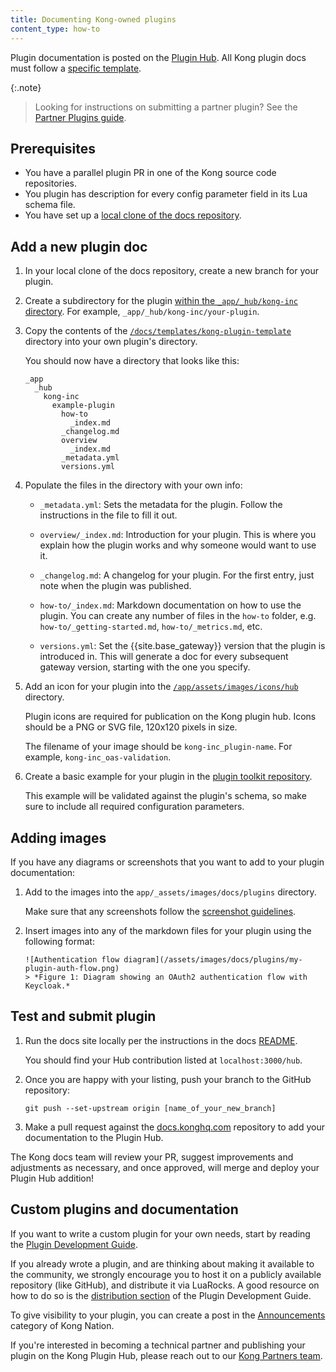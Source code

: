```yaml
---
title: Documenting Kong-owned plugins
content_type: how-to
---
```


Plugin documentation is posted on the [Plugin Hub](/hub/). 
All Kong plugin docs must follow a [specific template](https://github.com/Kong/docs.konghq.com/tree/main/docs/templates/kong-plugin-template).

{:.note}
> Looking for instructions on submitting a partner plugin? See the [Partner Plugins guide](/contributing/partner-plugins/).

## Prerequisites

* You have a parallel plugin PR in one of the Kong source code repositories.
* You plugin has description for every config parameter field in its Lua schema file.
* You have set up a [local clone of the docs repository](https://github.com/Kong/docs.konghq.com/blob/main/docs/platform-install.md).

## Add a new plugin doc

1. In your local clone of the docs repository, create a new branch for your plugin.

1. Create a subdirectory for the plugin [within the `_app/_hub/kong-inc` directory](https://github.com/Kong/docs.konghq.com/tree/main/app/_hub/kong-inc/).
For example, `_app/_hub/kong-inc/your-plugin`.

1. Copy the contents of the 
[`/docs/templates/kong-plugin-template`](https://github.com/Kong/docs.konghq.com/tree/main//docs/templates/kong-plugin-template)
 directory into your own plugin's directory.

    You should now have a directory that looks like this:

    ```
    _app
      _hub
        kong-inc
          example-plugin
            how-to
              _index.md
            _changelog.md
            overview
              _index.md
            _metadata.yml
            versions.yml
    ```

1. Populate the files in the directory with your own info:

    * `_metadata.yml`: Sets the metadata for the plugin. 
    Follow the instructions in the file to fill it out.

    * `overview/_index.md`: Introduction for your plugin. This is where you
    explain how the plugin works and why someone would want to use it.

    * `_changelog.md`: A changelog for your plugin. For the first entry,
    just note when the plugin was published. 

    * `how-to/_index.md`: Markdown documentation on how to use the plugin.
      You can create any number of files in the `how-to` folder, e.g. 
      `how-to/_getting-started.md`, `how-to/_metrics.md`, etc.

    * `versions.yml`: Set the {{site.base_gateway}} version that the plugin is introduced in.
        This will generate a doc for every subsequent gateway version, 
        starting with the one you specify.

1. Add an icon for your plugin into the 
[`/app/assets/images/icons/hub`](https://github.com/Kong/docs.konghq.com/tree/main/app/assets/images/icons/hub) 
directory. 
    
    Plugin icons are required for publication on the Kong plugin hub. Icons
    should be a PNG or SVG file, 120x120 pixels in size. 

    The filename of your image should be `kong-inc_plugin-name`.
    For example, `kong-inc_oas-validation`.

1. Create a basic example for your plugin in the [plugin toolkit repository](https://github.com/Kong/docs-plugin-toolkit/tree/main/examples).

    This example will be validated against the plugin's schema,
    so make sure to include all required configuration parameters.

## Adding images

If you have any diagrams or screenshots that you want to add to your plugin documentation:

1. Add to the images into the `app/_assets/images/docs/plugins` directory.

   Make sure that any screenshots follow the [screenshot guidelines](/contributing/user-interfaces/#screenshots).

1. Insert images into any of the markdown files for your plugin using the following format:

    ```
    ![Authentication flow diagram](/assets/images/docs/plugins/my-plugin-auth-flow.png)
    > *Figure 1: Diagram showing an OAuth2 authentication flow with Keycloak.*
    ```

## Test and submit plugin

1. Run the docs site locally per the instructions in
the docs [README](https://github.com/Kong/docs.konghq.com#run-locally).

   You should find your Hub contribution listed at `localhost:3000/hub`.

1. Once you are happy with your listing, push your branch to the GitHub repository:

    ```
    git push --set-upstream origin [name_of_your_new_branch]
    ```

1. Make a pull request against the [docs.konghq.com](https://github.com/Kong/docs.konghq.com/) 
repository to add your documentation to the Plugin Hub. 

The Kong docs team will review your PR, suggest improvements and adjustments as
necessary, and once approved, will merge and deploy your Plugin Hub addition!

## Custom plugins and documentation

If you want to write a custom plugin for your own needs, start by reading the [Plugin Development Guide](/gateway/latest/plugin-development/).

If you already wrote a plugin, and are thinking about making it available to the community, we strongly encourage you to host it on a publicly available repository (like GitHub), and distribute it via LuaRocks. A good resource on how to do so is the [distribution section](/gateway/latest/plugin-development/distribution/#distribute-your-plugin) of the Plugin Development Guide.

To give visibility to your plugin, you can create a post in the [Announcements](https://discuss.konghq.com/c/announcements/7) category of Kong Nation.

If you're interested in becoming a technical partner and publishing your plugin on the Kong Plugin Hub, please reach out to our [Kong Partners team](https://konghq.com/partners/).
